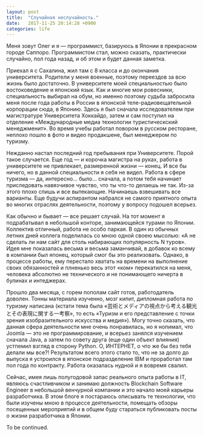 ```yaml
---
layout: post
title:  "Случайная неслучайность."
date:   2017-11-25 20:14:28 +0900
categories: life
---
```

Меня зовут Олег и я — программист, базируюсь в Японии в прекрасном городе Саппоро. Программистом стал, можно сказать, практически случайно, пол года назад, и об этом и будет данная заметка.

Приехал я с Сахалина, жил там с 8 класса и до окончания университета. Родители у меня военные, поэтому переездов за всю жизнь было достаточно. В университете моей специальностью было востоковедение и японский язык. Как и многие мои ровесники, специальность выбирал на обум, но именно поэтому судьба забросила меня после года работы в России в японской теле-радиовещательной корпорации сюда, в Японию. Здесь я был сначала исследователем при магистратуре Университета Хоккайдо, затем и сам поступил на отделение «Международные медиа технологии туристическский менеджменит». Во время учебы работал повором в русском ресторане, неплохо пошло в фото и видео продакшене, был менеджером по туризму.

Нежданно настал последний год пребывания при Университете. Порой такое случается. Еще год — и корочка магистра на руках, работа в университете не привлекает, размеренной жизни — конец. И все бы ничего, но в данной специальности я себя не видел. Работа в сфере туризма — да, интересно… было… сначала, а потом тебя начинает приследовать навязчивое чувство, что ты что-то делаешь не так. Из-за этого плохо спишь  и все вытекающие. Начинаешь взвешивать все варианты. Еще будучи аспирантом набрался не самого приятного опыта во многих отраслях деятельности, поэтому у вопросу подошел всерьез.

Как обычно и бывает — все решает случай. На тот момент я подрабатывал в небольшой конторе, занимающейся турами по Японии. Коллектив отличный, работа не особо паркая. В один из обычных летних дней коллега поделилась со мною одной своею мысолью: «А не сделать ли нам сайт для столь набирающих популярность N туров». Идея мне показалась весьма и весьма заманчивай, в добавок ко всему в компании был японец, который смог бы это реализовать. Однако, в процессе работы, ему перестало хватать на времени на выполнение своих обязанностей и плненько весь этот «ком» перекатился на меня, человека абсолютно не технического и не понимающего ничерта в булинах и интеджерах.

Прошло два месяца, с горем пополам сайт готов, работодатель доволен. Тонны материала изученно, мозг кипит, дипломная работа по туризму написана (кстати тема была «芸術とメディアの視点から考える観光とその表現に関する一考察», то есть «Туризм и его представление с точки зрения изобразительного искусства и медия»). Могу точно сказать, что данная сфера деятельности мне очень понравилась, но я нопимал, что Joomla — это не программирование, и  всерьез занялся изучением  сначала Java, а затем по совету друга (еще один объект влияния) устпемил взгляд в сторону Python. О, ИНТЕРНЕТ, о что же бы без тебя делали мы все?! Результатом всего этого стало то, что не за долго до выпуска я устроился в японское подразделение  IBM и проработал там пол года по контракту. Работа оказалась нудной и я вовремя свалил.

Сейчас, имея лишь полугодовой запас реального опыта работы в IT, являюсь счастливчиком и занимаю должность Blockchain Software Engineer в небольшой венчурной компании и это начало моей карьеры разработчика. В этом блоге я постараюсь описывать те технологии, что были изучены мною в процессе деятельности, помещать обзоры посещенных мероприятий и в общем буду стараться публиковать посты о жизни разработчика в Японии.

To be continued.

